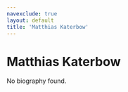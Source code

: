 ```yaml
---
navexclude: true
layout: default
title: 'Matthias Katerbow'
---
```


# Matthias Katerbow

No biography found.